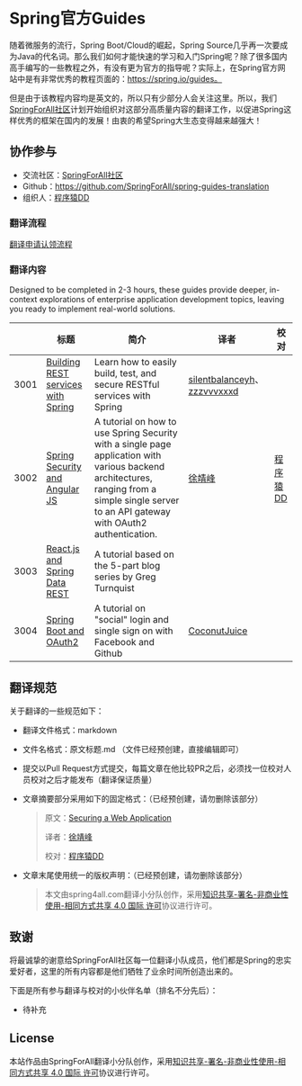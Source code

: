 # Spring官方Guides

随着微服务的流行，Spring Boot/Cloud的崛起，Spring Source几乎再一次要成为Java的代名词。那么我们如何才能快速的学习和入门Spring呢？除了很多国内高手编写的一些教程之外，有没有更为官方的指导呢？实际上，在Spring官方网站中是有非常优秀的教程页面的：https://spring.io/guides。

但是由于该教程内容均是英文的，所以只有少部分人会关注这里。所以，我们[SpringForAll社区](http://spring4all.com)计划开始组织对这部分高质量内容的翻译工作，以促进Spring这样优秀的框架在国内的发展！由衷的希望Spring大生态变得越来越强大！

## 协作参与

- 交流社区：[SpringForAll社区](http://spring4all.com)
- Github：https://github.com/SpringForAll/spring-guides-translation
- 组织人：[程序猿DD](https://github.com/dyc87112/)

### 翻译流程

[翻译申请认领流程](./traslate-readme.md)


### 翻译内容

Designed to be completed in 2-3 hours, these guides provide deeper, in-context explorations of enterprise application development topics, leaving you ready to implement real-world solutions.

|      | 标题                                       | 简介                                       | 译者                                       | 校对                                    |
| ---- | ---------------------------------------- | ---------------------------------------- | ---------------------------------------- | ------------------------------------- |
| 3001 | [Building REST services with Spring](https://spring.io/guides/tutorials/bookmarks/) | Learn how to easily build, test, and secure RESTful services with Spring | [silentbalanceyh](https://github.com/silentbalanceyh)、 [zzzvvvxxxd](https://github.com/zzzvvvxxxd) |                                       |
| 3002 | [Spring Security and Angular JS](https://spring.io/guides/tutorials/spring-security-and-angular-js/) | A tutorial on how to use Spring Security with a single page application with various backend architectures, ranging from a simple single server to an API gateway with OAuth2 authentication. | [徐靖峰](https://github.com/lexburner)      | [程序猿DD](https://github.com/dyc87112/) |
| 3003 | [React.js and Spring Data REST](https://spring.io/guides/tutorials/react-and-spring-data-rest/) | A tutorial based on the 5-part blog series by Greg Turnquist |                                          |                                       |
| 3004 | [Spring Boot and OAuth2](https://spring.io/guides/tutorials/spring-boot-oauth2/) | A tutorial on "social" login and single sign on with Facebook and Github | [CoconutJuice](https://github.com/CoconutJuice) |                                       |

## 翻译规范

关于翻译的一些规范如下：

- 翻译文件格式：markdown

- 文件名格式：原文标题.md （文件已经预创建，直接编辑即可）

- 提交以Pull Request方式提交，每篇文章在他比较PR之后，必须找一位校对人员校对之后才能发布（翻译保证质量）

- 文章摘要部分采用如下的固定格式：（已经预创建，请勿删除该部分）

  > 原文：[Securing a Web Application](https://spring.io/guides/gs/securing-web/)
  >
  > 译者：[徐靖峰](https://github.com/lexburner)
  >
  > 校对：[程序猿DD](https://github.com/dyc87112/)

- 文章末尾使用统一的版权声明：（已经预创建，请勿删除该部分）

  > 本文由spring4all.com翻译小分队创作，采用[知识共享-署名-非商业性使用-相同方式共享 4.0 国际 许可](http://creativecommons.org/licenses/by-nc-sa/4.0/)协议进行许可。

## 致谢

将最诚挚的谢意给SpringForAll社区每一位翻译小队成员，他们都是Spring的忠实爱好者，这里的所有内容都是他们牺牲了业余时间所创造出来的。

下面是所有参与翻译与校对的小伙伴名单（排名不分先后）：

- 待补充

## License

本站作品由SpringForAll翻译小分队创作，采用[知识共享-署名-非商业性使用-相同方式共享 4.0 国际 许可](http://creativecommons.org/licenses/by-nc-sa/4.0/)协议进行许可。
